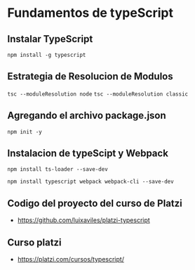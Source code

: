 # Fundamentos de typeScript

## Instalar TypeScript

`npm install -g typescript`

## Estrategia de Resolucion de Modulos

`tsc --moduleResolution node`
`tsc --moduleResolution classic`

## Agregando el archivo package.json

`npm init -y`

## Instalacion de typeScipt y Webpack

`npm install ts-loader --save-dev`

`npm install typescript webpack webpack-cli --save-dev`

## Codigo del proyecto del curso de Platzi

- https://github.com/luixaviles/platzi-typescript

## Curso platzi

- https://platzi.com/cursos/typescript/